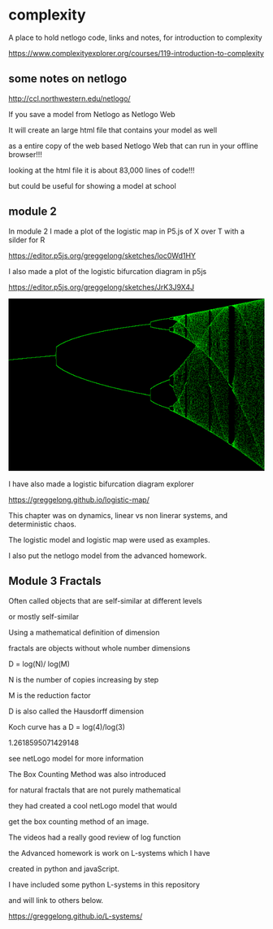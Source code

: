 # complexity
A place to hold netlogo code, links and notes, for introduction to complexity


https://www.complexityexplorer.org/courses/119-introduction-to-complexity

## some notes on netlogo

http://ccl.northwestern.edu/netlogo/

If you save a model from Netlogo as Netlogo Web

It will create an large html file that contains your model as well

as a entire copy of the web based Netlogo Web that can run in your offline browser!!!

looking at the html file it is about 83,000 lines of code!!! 

but could be useful for showing a model at school


## module 2

In module 2 I made a plot of the logistic map in P5.js of X over T with a silder for R

https://editor.p5js.org/greggelong/sketches/loc0Wd1HY

I also made a plot of the logistic bifurcation diagram in p5js

https://editor.p5js.org/greggelong/sketches/JrK3J9X4J

![bidi](bidi.png)

I have also made a logistic bifurcation diagram explorer

https://greggelong.github.io/logistic-map/

This chapter was on dynamics, linear vs non linerar systems, and deterministic chaos.

The logistic model and logistic map were used as examples.

I also put the netlogo model from the advanced homework.

## Module 3 Fractals

Often called objects that are self-similar at different levels

or mostly self-similar

Using a mathematical definition of dimension

fractals are objects without whole number dimensions

D = log(N)/ log(M)

N is the number of copies increasing by step

M is the reduction factor

D is also called the Hausdorff dimension

Koch curve has a D = log(4)/log(3)  

1.2618595071429148

see netLogo model for more information

The Box Counting Method was also introduced 

for natural fractals that are not purely mathematical  

they had created a cool netLogo model that would 

get the box counting method of an image.


The videos had a really good review of log function

the Advanced homework is work on L-systems which I have 

created in python and javaScript.

I have included some python L-systems in this repository

and will link to others below.

https://greggelong.github.io/L-systems/


